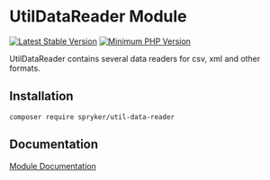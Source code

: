 # UtilDataReader Module
[![Latest Stable Version](https://poser.pugx.org/spryker/util-data-reader/v/stable.svg)](https://packagist.org/packages/spryker/util-data-reader)
[![Minimum PHP Version](https://img.shields.io/badge/php-%3E%3D%207.3-8892BF.svg)](https://php.net/)

UtilDataReader contains several data readers for csv, xml and other formats.

## Installation

```
composer require spryker/util-data-reader
```

## Documentation

[Module Documentation](https://academy.spryker.com/developing_with_spryker/module_guide/modules.html)
